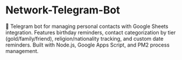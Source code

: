 # Network-Telegram-Bot
🤖 Telegram bot for managing personal contacts with Google Sheets integration. Features birthday reminders, contact categorization by tier (gold/family/friend), religion/nationality tracking, and custom date reminders. Built with Node.js, Google Apps Script, and PM2 process management.
